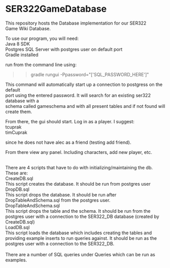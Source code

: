 # SER322GameDatabase
This repository hosts the Database implementation for our SER322</br>
Game Wiki Database.</br>

To use our program, you will need:</br>
Java 8 SDK</br>
Postgres SQL Server with postgres user on default port</br>
Gradle installed</br>

run from the command line using:</br>
>>gradle rungui -Ppassword="['SQL_PASSWORD_HERE']"</br>

This command will automatically start up a connection to postgress on the default</br>
port using the entered password. It will search for an existing ser322 database with a</br>
schema called gameschema and with all present tables and if not found will create them.</br>

From there, the gui should start. Log in as a player. I suggest:</br>
tcuprak</br>
timCuprak</br>

since he does not have alec as a friend (testing add friend).</br>

From there view any panel. Including characters, add new player, etc.</br>


</br>
There are 4 scripts that have to do with initializing/maintaining the db.</br>
These are:</br>
  CreateDB.sql</br>
    This script creates the database. It should be run from postgres user
  DropDB.sql</br>
    This script drops the database. It should be run after DropTableAndSchema.sql from
    the postgres user.</br>
  DropTableAndSchema.sql</br>
    This script drops the table and the schema. It should be run from the postgres
    user with a connection to the SER322_DB database (created by CreateDB.sql)</br>
  LoadDB.sql</br>
    This script loads the database which includes creating the tables and
    providing example inserts to run queries against. It should be run as the
    postgres user with a connection to the SER322_DB.</br>
</br>
There are a number of SQL queries under Queries which can be run as examples.</br>
